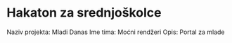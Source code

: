 # Hakaton za srednjoškolce

Naziv projekta: Mladi Danas
Ime tima: Moćni rendžeri
Opis: Portal za mlade
